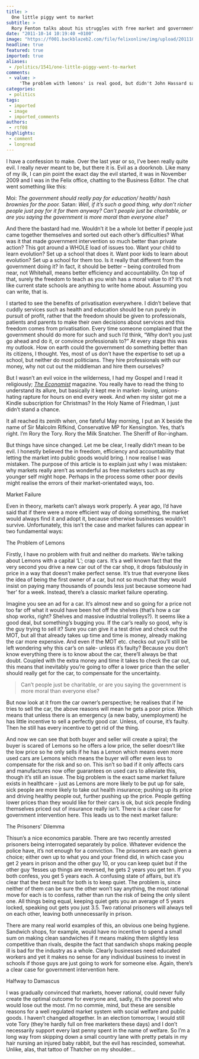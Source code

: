 ```yaml
---
title: >
  One little piggy went to market
subtitle: >
  Rory Fenton talks about his struggles with free market and government interaction
date: "2011-10-14 10:19:40 +0100"
image: "https://f001.backblazeb2.com/file/felixonline/img/upload/201110141114-felix-markets.png"
headline: true
featured: true
imported: true
aliases:
 - /politics/1541/one-little-piggy-went-to-market
comments:
 - value: >
     'The problem with lemons' is real good, but didn't John Hassard say that the optimum solution to the Prisoners' Dilemma was co-operation? (With selective, restrained amounts of dicking on people...),Damn straight! But the market won't provide proper incentives for this, other than forming competition- killing cartels. Cooperation is the optimum solution, but regulation may be required to make sure it's the one people go for. A rational individual will snitch on his friend, a rational system will force them to cooperate. (I think)
categories:
 - politics
tags:
 - imported
 - image
 - imported_comments
authors:
 - rtf08
highlights:
 - comment
 - longread
---
```


I have a confession to make. Over the last year or so, I’ve been really quite evil. I really never meant to be, but there it is. Evil as a doorknob. Like many of my ilk, I can pin point the exact day the evil started, it was in November 2009 and I was in the Felix office, chatting to the Business Editor. The chat went something like this:

Moi: _The government should really pay for education/ health/ hash brownies for the poor._
Satan: _Well, if it’s such a good thing, why don’t richer people just pay for it for them anyway? Can’t people just be charitable, or are you saying the government is more moral than everyone else?_

And there the bastard had me. Wouldn’t it be a whole lot better if people just came together themselves and sorted out each other’s difficulties? What was it that made government intervention so much better than private action? This got around a WHOLE load of issues too. Want your child to learn evolution? Set up a school that does it. Want poor kids to learn about evolution? Set up a school for them too. Is it really that different from the government doing it? In fact, it should be better – being controlled from near, not Whitehall, means better efficiency and accountability. On top of that, surely the freedom to teach as you wish has a moral value to it? It’s not like current state schools are anything to write home about. Assuming you can write, that is.

I started to see the benefits of privatisation everywhere. I didn’t believe that cuddly services such as health and education should be run purely in pursuit of profit, rather that the freedom should be given to professionals, patients and parents to make their own decisions about services and this freedom comes from privatisation. Every time someone complained that the government should do more for such and such I’d think, “Why don’t you just go ahead and do it, or convince professionals to?” At every stage this was my outlook. How on earth could the government do something better than its citizens, I thought. Yes, most of us don’t have the expertise to set up a school, but neither do most politicians. They hire professionals with our money, why not cut out the middleman and hire them ourselves?

But I wasn’t an evil voice in the wilderness, I had my Gospel and I read it religiously; [_The Economist_](http://www.economist.com/) magazine. You really have to read the thing to understand its allure, but basically it kept me in market- loving, unions-hating rapture for hours on end every week. And when my sister got me a Kindle subscription for Christmas? In the Holy Name of Friedman, I just didn’t stand a chance.

It all reached its zenith when, one fateful May morning, I put an X beside the name of Sir Malcolm Rifkind, Conservative MP for Kensington. Yes, that’s right. I’m Rory the Tory. Rory the Milk Snatcher. The Sheriff of Ror-ingham.

But things have since changed. Let me be clear, I really didn’t mean to be evil. I honestly believed the in freedom, efficiency and accountability that letting the market into public goods would bring. I now realise I was mistaken. The purpose of this article is to explain just why I was mistaken: why markets really aren’t as wonderful as free marketers such as my younger self might hope. Perhaps in the process some other poor devils might realise the errors of their market-orientated ways, too.

Market Failure

Even in theory, markets can’t always work properly. A year ago, I’d have said that if there were a more efficient way of doing something, the market would always find it and adopt it, because otherwise businesses wouldn’t survive. Unfortunately, this isn’t the case and market failures can appear in two fundamental ways:

The Problem of Lemons

Firstly, I have no problem with fruit and neither do markets. We’re talking about Lemons with a capital ‘L’; crap cars. It’s a well known fact that the very second you drive a new car out of the car shop, it drops fabulously in price in a way that doesn’t make perfect sense. It’s true that everyone likes the idea of being the first owner of a car, but not so much that they would insist on paying many thousands of pounds less just because someone had ‘her’ for a week. Instead, there’s a classic market failure operating.

Imagine you see an ad for a car. It’s almost new and so going for a price not too far off what it would have been hot off the shelves (that’s how a car shop works, right? Shelves and massive industrial trolleys?). It seems like a good deal, but something’s bugging you. If the car’s really so good, why is the guy trying to sell it? Sure you can give it a test drive and check out the MOT, but all that already takes up time and time is money, already making the car more expensive. And even if the MOT etc. checks out you’ll still be left wondering why this car’s on sale- unless it’s faulty? Because you don’t know everything there is to know about the car, there’ll always be that doubt. Coupled with the extra money and time it takes to check the car out, this means that inevitably you’re going to offer a lower price than the seller should really get for the car, to compensate for the uncertainty.

> Can’t people just be charitable, or are you saying the government is more moral than everyone else?

But now look at it from the car owner’s perspective; he realises that if he tries to sell the car, the above reasons will mean he gets a poor price. Which means that unless there is an emergency (a new baby, unemployment) he has little incentive to sell a perfectly good car. Unless, of course, it’s faulty. Then he still has every incentive to get rid of the thing.

And now we can see that both buyer and seller will create a spiral; the buyer is scared of Lemons so he offers a low price, the seller doesn’t like the low price so he only sells if he has a Lemon which means even more used cars are Lemons which means the buyer will offer even less to compensate for the risk and so on. This isn’t so bad if it only affects cars and manufactures now offer guarantees on used cars to alleviate this, though it’s still an issue. The big problem is the exact same market failure exists in healthcare - just as Lemons are more likely to be put up for sale, sick people are more likely to take out health insurance; pushing up its price and driving healthy people out, further pushing up the price. People getting lower prices than they would like for their cars is ok, but sick people finding themselves priced out of insurance really isn’t. There is a clear case for government intervention here. This leads us to the next market failure:

The Prisoners' Dilemma

Thisun’s a nice economics parable. There are two recently arrested prisoners being interrogated separately by police. Whatever evidence the police have, it’s not enough for a conviction. The prisoners are each given a choice; either own up to what you and your friend did, in which case you get 2 years in prison and the other guy 10, or you can keep quiet but if the other guy ‘fesses up things are reversed, he gets 2 years you get ten. If you both confess, you get 5 years each. A confusing state of affairs, but it’s clear that the best result for both is to keep quiet. The problem is, since neither of them can be sure the other won’t say anything, the most rational move for each is to confess, rather than run the risk of being the only silent one. All things being equal, keeping quiet gets you an average of 5 years locked, speaking out gets you just 3.5. Two rational prisoners will always tell on each other, leaving both unnecessarily in prison.

There are many real world examples of this, an obvious one being hygiene. Sandwich shops, for example, would have no incentive to spend a small sum on making clean sandwiches if it means making them slightly less competitive than rivals, despite the fact that sandwich shops making people ill is bad for the industry as a whole. Clearly businesses need educated workers and yet it makes no sense for any individual business to invest in schools if those guys are just going to work for someone else. Again, there’s a clear case for government intervention here.

Halfway to Damascus

I was gradually convinced that markets, hoever rational, could never fully create the optimal outcome for everyone and, sadly, it’s the poorest who would lose out the most. I’m no commie, mind, but these are sensible reasons for a well regulated market system with social welfare and public goods. I haven’t changed altogether. In an election tomorrow, I would still vote Tory (they’re hardly full on free marketers these days) and I don’t necessarily support every last penny spent in the name of welfare. So I’m a long way from skipping down a small country lane with pretty petals in my hair nursing an injured baby rabbit, but the evil has rescinded, somewhat. Unlike, alas, that tattoo of Thatcher on my shoulder…
